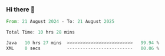 ### Hi there 👋

<!--START_SECTION:waka-->

```rust
From: 21 August 2024 - To: 21 August 2025

Total Time: 10 hrs 28 mins

Java   10 hrs 27 mins  >>>>>>>>>>>>>>>>>>>>>>>>>   99.94 %
XML    0 secs          -------------------------   00.06 %
```

<!--END_SECTION:waka-->
